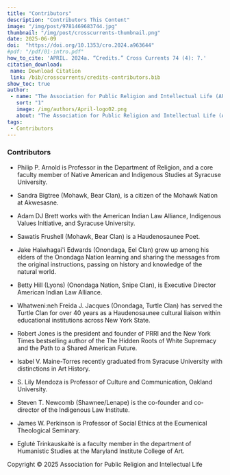 ```yaml
---
title: "Contributors"
description: "Contributors This Content"
image: "/img/post/9781469683744.jpg"
thumbnail: "/img/post/crosscurrents-thumbnail.png"
date: 2025-06-09
doi:  "https://doi.org/10.1353/cro.2024.a963644"
#pdf: "/pdf/01-intro.pdf"
how_to_cite: 'APRIL. 2024a. “Credits.” Cross Currents 74 (4): 7.'
citation_download: 
 name: Download Citation
 link: /bib/crosscurrents/credits-contributors.bib
show_toc: true
author: 
 - name: "The Association for Public Religion and Intellectual Life (APRIL)"
   sort: "1"
   image: /img/authors/April-logo02.png
   about: "The Association for Public Religion and Intellectual Life (APRIL) is a global network of leaders, scholars, and social change agents who explore religious life, engage in intellectual inquiry, and lead ethical action in the world today."
tags: 
 - Contributors
---
```


### Contributors

- Philip P. Arnold is Professor in the Department of Religion, and a core faculty member of Native American and Indigenous Studies at Syracuse University.

- Sandra Bigtree (Mohawk, Bear Clan), is a citizen of the Mohawk Nation at Akwesasne.

- Adam DJ Brett works with the American Indian Law Alliance, Indigenous Values Initiative, and Syracuse University.

- Sawatis Frushell (Mohawk, Bear Clan) is a Haudenosaunee Poet.

- Jake Haiwhagai'i Edwards (Onondaga, Eel Clan) grew up among his elders of the Onondaga Nation learning and sharing the messages from the original instructions, passing on history and knowledge of the natural world.

- Betty Hill (Lyons) (Onondaga Nation, Snipe Clan), is Executive Director American Indian Law Alliance.

- Whatweni:neh Freida J. Jacques (Onondaga, Turtle Clan) has served the Turtle Clan for over 40 years as a Haudenosaunee cultural liaison within educational institutions across New York State.

- Robert Jones is the president and founder of PRRI and the New York Times bestselling author of the The Hidden Roots of White Supremacy and the Path to a Shared American Future.

- Isabel V. Maine-Torres recently graduated from Syracuse University with distinctions in Art History.

- S. Lily Mendoza is Professor of Culture and Communication, Oakland University.

- Steven T. Newcomb (Shawnee/Lenape) is the co-founder and co-director of the Indigenous Law Institute.

- James W. Perkinson is Professor of Social Ethics at the Ecumenical Theological Seminary.

- Eglutė Trinkauskaitė is a faculty member in the department of Humanistic Studies at the Maryland Institute College of Art.

Copyright © 2025 Association for Public Religion and Intellectual Life